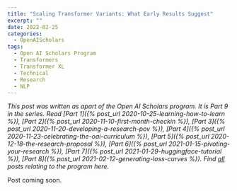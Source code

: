 ```yaml
---
title: "Scaling Transformer Variants: What Early Results Suggest"
excerpt: ""
date: 2022-02-25
categories:
  - OpenAIScholars
tags:
  - Open AI Scholars Program
  - Transformers
  - Transformer XL
  - Technical
  - Research
  - NLP
---
```

*This post was written as apart of the Open AI Scholars program. It is Part 9 in the series. Read [Part 1]({% post_url 2020-10-25-learning-how-to-learn %}), [Part 2]({% post_url 2020-11-10-first-month-checkin %}), [Part 3]({% post_url 2020-11-20-developing-a-research-pov %}), [Part 4]({% post_url 2020-11-23-celebrating-the-oai-curriculum %}), [Part 5]({% post_url 2020-12-18-the-research-proposal %}), [Part 6]({% post_url 2021-01-15-pivoting-your-research %}), [Part 7]({% post_url 2021-01-29-huggingface-tutorial %}), [Part 8]({% post_url 2021-02-12-generating-loss-curves %}). Find [all](/tags/#open-ai-scholars-program) posts relating to the program here.*

Post coming soon.
